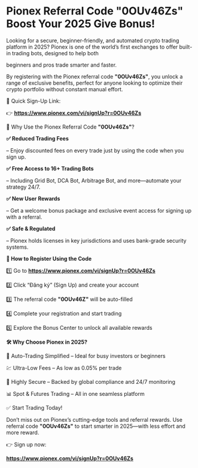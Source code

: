 # Pionex Referral Code "0OUv46Zs" Boost Your 2025 Give Bonus!

Looking for a secure, beginner-friendly, and automated crypto trading platform in 2025? Pionex is one of the world’s first exchanges to offer built-in trading bots, designed to help both 

beginners and pros trade smarter and faster. 

By registering with the Pionex referral code **"0OUv46Zs"**, you unlock a range of exclusive benefits, perfect for anyone looking to optimize their crypto portfolio without constant manual effort.

🔗 Quick Sign-Up Link:

👉 **https://www.pionex.com/vi/signUp?r=0OUv46Zs**

🎁 Why Use the Pionex Referral Code **"0OUv46Zs"**?

**✅ Reduced Trading Fees**

– Enjoy discounted fees on every trade just by using the code when you sign up.

**✅ Free Access to 16+ Trading Bots**

– Including Grid Bot, DCA Bot, Arbitrage Bot, and more—automate your strategy 24/7.

**✅ New User Rewards**

– Get a welcome bonus package and exclusive event access for signing up with a referral.

**✅ Safe & Regulated**

– Pionex holds licenses in key jurisdictions and uses bank-grade security systems.

**🔧 How to Register Using the Code**

1️⃣ Go to **https://www.pionex.com/vi/signUp?r=0OUv46Zs**

2️⃣ Click “Đăng ký” (Sign Up) and create your account

3️⃣ The referral code **"0OUv46Z"** will be auto-filled

4️⃣ Complete your registration and start trading

5️⃣ Explore the Bonus Center to unlock all available rewards

**🛠️ Why Choose Pionex in 2025?**

🤖 Auto-Trading Simplified – Ideal for busy investors or beginners

💹 Ultra-Low Fees – As low as 0.05% per trade

🔐 Highly Secure – Backed by global compliance and 24/7 monitoring

📊 Spot & Futures Trading – All in one seamless platform

✅ Start Trading Today!

Don’t miss out on Pionex’s cutting-edge tools and referral rewards. Use referral code **"0OUv46Zs"** to start smarter in 2025—with less effort and more reward.

👉 Sign up now:

**https://www.pionex.com/vi/signUp?r=0OUv46Zs**
